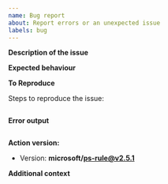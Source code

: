 ```yaml
---
name: Bug report
about: Report errors or an unexpected issue
labels: bug
---
```


**Description of the issue**

<!-- A clear and concise description of what the bug is. -->

**Expected behaviour**

<!-- A clear and concise description of what you expected to happen. -->

**To Reproduce**

Steps to reproduce the issue:

```yaml

```

**Error output**

<!-- Capture any error messages and or run output. -->

```text

```

**Action version:**

- Version: **microsoft/ps-rule@v2.5.1**

**Additional context**

<!-- Add any other context about the problem here. -->
